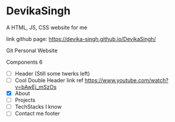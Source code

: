 # DevikaSingh
A HTML, JS, CSS website for me

link github page: https://devika-singh.github.io/DevikaSingh/

Git Personal Website

Components 6
- [ ] Header (Still some twerks left)
- [ ] Cool Double Header link ref https://www.youtube.com/watch?v=bAwEj_mSzOs
- [x] About
- [ ] Projects
- [ ] TechStacks I know
- [ ] Contact me footer
